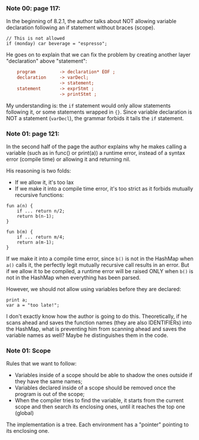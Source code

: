 ### Note 00: page 117:

In the beginning of 8.2.1, the author talks about NOT allowing variable declaration following an if statement without braces (scope).

```lox
// This is not allowed
if (monday) car beverage = "espresso";
```

He goes on to explain that we can fix the problem by creating another layer "declaration" above "statement":

```cfg
    program         -> declaration* EOF ;
    declaration     -> varDecl;
                    -> statement;
    statement       -> exprStmt ;
                    -> printStmt ;
```
My understanding is: the `if` statement would only allow statements following it, or some statements wrapped in `{}`. Since variable declaration is NOT a statement (`varDecl`), the grammar forbids it tails the `if` statement.

### Note 01: page 121:

In the second half of the page the author explains why he makes calling a variable (such as in func() or print(a)) a runtime error, instead of a syntax error (compile time) or allowing it and returning nil.

His reasoning is two folds:
- If we allow it, it's too lax
- If we make it into a compile time error, it's too strict as it forbids mutually recursive functions:

```lox
fun a(n) {
    if ... return n/2;
    return b(n-1);
}

fun b(m) {
    if ... return m/4;
    return a(m-1);
}
```

If we make it into a compile time error, since `b()` is not in the HashMap  when `a()` calls it, the perfectly legit mutually recursive call results in an error. But if we allow it to be compiled, a runtime error will be raised ONLY when `b()` is not in the HashMap when everything has been parsed.

However, we should not allow using variables before they are declared:
```lox
print a;
var a = "too late!";
```
I don't exactly know how the author is going to do this. Theoretically, if he scans ahead and saves the function names (they are also IDENTIFIERs) into the HashMap, what is preventing him from scanning ahead and saves the variable names as well? Maybe he distinguishes them in the code.

### Note 01: Scope

Rules that we want to follow:

- Variables inside of a scope should be able to shadow the ones outside if they have the same names;
- Variables declared inside of a scope should be removed once the program is out of the scope;
- When the compiler tries to find the variable, it starts from the current scope and then search its enclosing ones, until it reaches the top one (global)

The implementation is a tree. Each environment has a "pointer" pointing to its enclosing one.